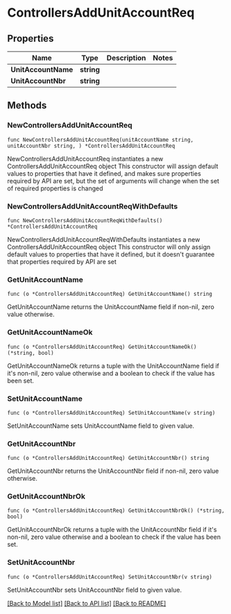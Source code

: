 # ControllersAddUnitAccountReq

## Properties

Name | Type | Description | Notes
------------ | ------------- | ------------- | -------------
**UnitAccountName** | **string** |  | 
**UnitAccountNbr** | **string** |  | 

## Methods

### NewControllersAddUnitAccountReq

`func NewControllersAddUnitAccountReq(unitAccountName string, unitAccountNbr string, ) *ControllersAddUnitAccountReq`

NewControllersAddUnitAccountReq instantiates a new ControllersAddUnitAccountReq object
This constructor will assign default values to properties that have it defined,
and makes sure properties required by API are set, but the set of arguments
will change when the set of required properties is changed

### NewControllersAddUnitAccountReqWithDefaults

`func NewControllersAddUnitAccountReqWithDefaults() *ControllersAddUnitAccountReq`

NewControllersAddUnitAccountReqWithDefaults instantiates a new ControllersAddUnitAccountReq object
This constructor will only assign default values to properties that have it defined,
but it doesn't guarantee that properties required by API are set

### GetUnitAccountName

`func (o *ControllersAddUnitAccountReq) GetUnitAccountName() string`

GetUnitAccountName returns the UnitAccountName field if non-nil, zero value otherwise.

### GetUnitAccountNameOk

`func (o *ControllersAddUnitAccountReq) GetUnitAccountNameOk() (*string, bool)`

GetUnitAccountNameOk returns a tuple with the UnitAccountName field if it's non-nil, zero value otherwise
and a boolean to check if the value has been set.

### SetUnitAccountName

`func (o *ControllersAddUnitAccountReq) SetUnitAccountName(v string)`

SetUnitAccountName sets UnitAccountName field to given value.


### GetUnitAccountNbr

`func (o *ControllersAddUnitAccountReq) GetUnitAccountNbr() string`

GetUnitAccountNbr returns the UnitAccountNbr field if non-nil, zero value otherwise.

### GetUnitAccountNbrOk

`func (o *ControllersAddUnitAccountReq) GetUnitAccountNbrOk() (*string, bool)`

GetUnitAccountNbrOk returns a tuple with the UnitAccountNbr field if it's non-nil, zero value otherwise
and a boolean to check if the value has been set.

### SetUnitAccountNbr

`func (o *ControllersAddUnitAccountReq) SetUnitAccountNbr(v string)`

SetUnitAccountNbr sets UnitAccountNbr field to given value.



[[Back to Model list]](../README.md#documentation-for-models) [[Back to API list]](../README.md#documentation-for-api-endpoints) [[Back to README]](../README.md)


